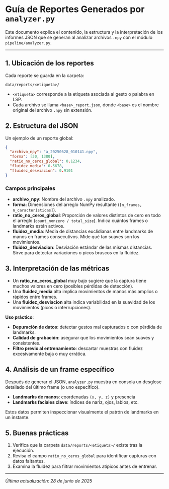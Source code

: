 # Guía de Reportes Generados por `analyzer.py`

Este documento explica el contenido, la estructura y la interpretación de los informes JSON que se generan al analizar archivos `.npy` con el módulo `pipeline/analyzer.py`.

---

## 1. Ubicación de los reportes

Cada reporte se guarda en la carpeta:

```
data/reports/<etiqueta>/
```

- `<etiqueta>` corresponde a la etiqueta asociada al gesto o palabra en LSP.
- Cada archivo se llama `<base>_report.json`, donde `<base>` es el nombre original del archivo `.npy` sin extensión.


## 2. Estructura del JSON

Un ejemplo de un reporte global:

```json
{
  "archivo_npy": "a_20250628_010141.npy",
  "forma": [30, 1380],
  "ratio_no_ceros_global": 0.1234,
  "fluidez_media": 0.5678,
  "fluidez_desviacion": 0.9101
}
```

### Campos principales

- **archivo_npy**: Nombre del archivo `.npy` analizado.
- **forma**: Dimensiones del arreglo NumPy resultante (`[n_frames, n_características]`).
- **ratio_no_ceros_global**: Proporción de valores distintos de cero en todo el arreglo (`count_nonzero / total_size`). Indica cuántos frames o landmarks están activos.
- **fluidez_media**: Media de distancias euclidianas entre landmarks de manos en frames consecutivos. Mide qué tan suaves son los movimientos.
- **fluidez_desviacion**: Desviación estándar de las mismas distancias. Sirve para detectar variaciones o picos bruscos en la fluidez.


## 3. Interpretación de las métricas

- Un **ratio_no_ceros_global** muy bajo sugiere que la captura tiene muchos valores en cero (posibles pérdidas de detección).
- Una **fluidez_media** alta implica movimientos de manos más amplios o rápidos entre frames.
- Una **fluidez_desviacion** alta indica variabilidad en la suavidad de los movimientos (picos o interrupciones).

**Uso práctico**:
- **Depuración de datos**: detectar gestos mal capturados o con pérdida de landmarks.
- **Calidad de grabación**: asegurar que los movimientos sean suaves y consistentes.
- **Filtro previo al entrenamiento**: descartar muestras con fluidez excesivamente baja o muy errática.


## 4. Análisis de un frame específico

Después de generar el JSON, `analyzer.py` muestra en consola un desglose detallado del último frame (o uno específico).
- **Landmarks de manos**: coordenadas `(x, y, z)` y presencia
- **Landmarks faciales clave**: índices de nariz, ojos, labios, etc.

Estos datos permiten inspeccionar visualmente el patrón de landmarks en un instante.


## 5. Buenas prácticas

1. Verifica que la carpeta `data/reports/<etiqueta>/` existe tras la ejecución.
2. Revisa el campo `ratio_no_ceros_global` para identificar capturas con datos faltantes.
3. Examina la fluidez para filtrar movimientos atípicos antes de entrenar.

---

*Última actualización: 28 de junio de 2025*
